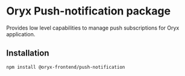 # Oryx Push-notification package

Provides low level capabilities to manage push subscriptions for Oryx application.

## Installation

`npm install @oryx-frontend/push-notification`

